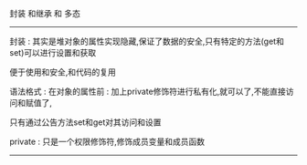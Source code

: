 封装 和继承 和 多态

---

封装 : 其实是堆对象的属性实现隐藏,保证了数据的安全,只有特定的方法(get和set)可以进行设置和获取

便于使用和安全,和代码的复用

语法格式  : 在对象的属性前 : 加上private修饰符进行私有化,就可以了,不能直接访问和赋值了,

只有通过公告方法set和get对其访问和设置

private : 只是一个权限修饰符,修饰成员变量和成员函数

---

